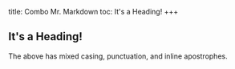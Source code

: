 title: Combo Mr. Markdown
toc: It's a Heading!
+++
## It's a Heading!

The above has mixed casing, punctuation, and inline apostrophes.

